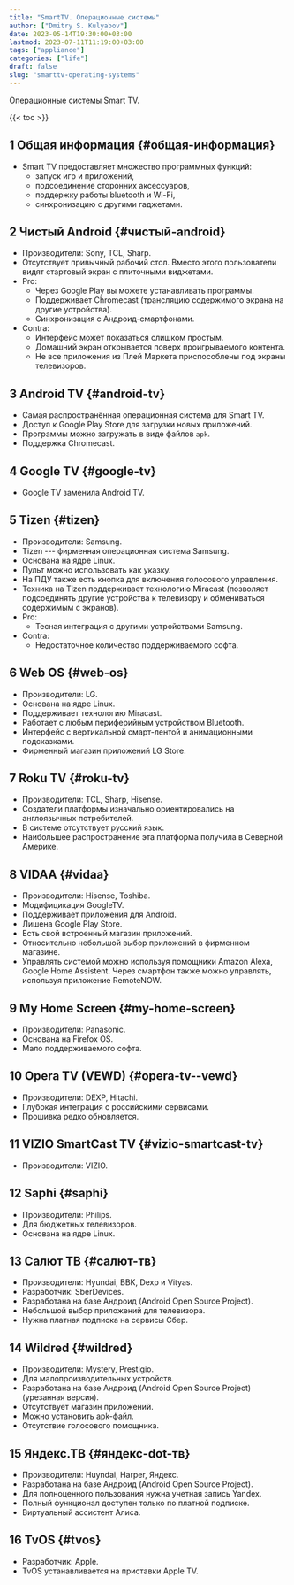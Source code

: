 ```yaml
---
title: "SmartTV. Операционные системы"
author: ["Dmitry S. Kulyabov"]
date: 2023-05-14T19:30:00+03:00
lastmod: 2023-07-11T11:19:00+03:00
tags: ["appliance"]
categories: ["life"]
draft: false
slug: "smarttv-operating-systems"
---
```


Операционные системы Smart TV.

<!--more-->

{{< toc >}}


## <span class="section-num">1</span> Общая информация {#общая-информация}

-   Smart TV предоставляет множество программных функций:
    -   запуск игр и приложений,
    -   подсоединение сторонних аксессуаров,
    -   поддержку работы bluetooth и Wi-Fi,
    -   синхронизацию с другими гаджетами.


## <span class="section-num">2</span> Чистый Android {#чистый-android}

-   Производители: Sony, TCL, Sharp.
-   Отсутствует привычный рабочий стол. Вместо этого пользователи видят стартовый экран с плиточными виджетами.
-   Pro:
    -   Через Google Play вы можете устанавливать программы.
    -   Поддерживает Chromecast (трансляцию содержимого экрана на другие устройства).
    -   Синхронизация с Андроид-смартфонами.
-   Contra:
    -   Интерфейс может показаться слишком простым.
    -   Домашний экран открывается поверх проигрываемого контента.
    -   Не все приложения из Плей Маркета приспособлены под экраны телевизоров.


## <span class="section-num">3</span> Android TV {#android-tv}

-   Самая распространённая операционная система для Smart TV.
-   Доступ к Google Play Store для загрузки новых приложений.
-   Программы можно загружать в виде файлов `apk`.
-   Поддержка Chromecast.


## <span class="section-num">4</span> Google TV {#google-tv}

-   Google TV заменила Android TV.


## <span class="section-num">5</span> Tizen {#tizen}

-   Производители: Samsung.
-   Tizen --- фирменная операционная система Samsung.
-   Основана на ядре Linux.
-   Пульт можно использовать как указку.
-   На ПДУ также есть кнопка для включения голосового управления.
-   Техника на Tizen поддерживает технологию Miracast (позволяет подсоединять другие устройства к телевизору и обмениваться содержимым с экранов).
-   Pro:
    -   Тесная интеграция с другими устройствами Samsung.
-   Contra:
    -   Недостаточное количество поддерживаемого софта.


## <span class="section-num">6</span> Web OS {#web-os}

-   Производители: LG.
-   Основана на ядре Linux.
-   Поддерживает технологию Miracast.
-   Работает с любым периферийным устройством Bluetooth.
-   Интерфейс с вертикальной смарт-лентой и анимационными подсказками.
-   Фирменный магазин приложений LG Store.


## <span class="section-num">7</span> Roku TV {#roku-tv}

-   Производители: TCL, Sharp, Hisense.
-   Создатели платформы изначально ориентировались на англоязычных потребителей.
-   В системе отсутствует русский язык.
-   Наибольшее распространение эта платформа получила в Северной Америке.


## <span class="section-num">8</span> VIDAA {#vidaa}

-   Производители: Hisense, Toshiba.
-   Модифицикация GoogleTV.
-   Поддерживает приложения для Android.
-   Лишена Google Play Store.
-   Есть свой встроенный магазин приложений.
-   Относительно небольшой выбор приложений в фирменном магазине.
-   Управлять системой можно используя помощники Amazon Alexa, Google Home Assistent. Через смартфон также можно управлять, используя приложение RemoteNOW.


## <span class="section-num">9</span> My Home Screen {#my-home-screen}

-   Производители: Panasonic.
-   Основана на Firefox OS.
-   Мало поддерживаемого софта.


## <span class="section-num">10</span> Opera TV (VEWD) {#opera-tv--vewd}

-   Производители: DEXP, Hitachi.
-   Глубокая интеграция с российскими сервисами.
-   Прошивка редко обновляется.


## <span class="section-num">11</span> VIZIO SmartCast TV {#vizio-smartcast-tv}

-   Производители: VIZIO.


## <span class="section-num">12</span> Saphi {#saphi}

-   Производители: Philips.
-   Для бюджетных телевизоров.
-   Основана на ядре Linux.


## <span class="section-num">13</span> Салют ТВ {#салют-тв}

-   Производители: Hyundai, BBK, Dexp и Vityas.
-   Разработчик: SberDevices.
-   Разработана на базе Андроид (Android Open Source Project).
-   Небольшой выбор приложений для телевизора.
-   Нужна платная подписка на сервисы Сбер.


## <span class="section-num">14</span> Wildred {#wildred}

-   Производители: Mystery, Prestigio.
-   Для малопроизводительных устройств.
-   Разработана на базе Андроид (Android Open Source Project) (урезанная версия).
-   Отсутствует магазин приложений.
-   Можно установить apk-файл.
-   Отсутствие голосового помощника.


## <span class="section-num">15</span> Яндекс.ТВ {#яндекс-dot-тв}

-   Производители: Huyndai, Harper, Яндекс.
-   Разработана на базе Андроид (Android Open Source Project).
-   Для полноценного пользования нужна учетная запись Yandex.
-   Полный функционал доступен только по платной подписке.
-   Виртуальный ассистент Алиса.


## <span class="section-num">16</span> TvOS {#tvos}

-   Разработчик: Apple.
-   TvOS устанавливается на приставки Apple TV.
